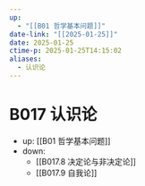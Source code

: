 ```yaml
---
up:
  - "[[B01 哲学基本问题]]"
date-link: "[[2025-01-25]]"
date: 2025-01-25
ctime-p: 2025-01-25T14:15:02
aliases:
  - 认识论
---
```


# B017 认识论

- up: [[B01 哲学基本问题]]
- down:	
	- [[B017.8 决定论与非决定论]]
	- [[B017.9 自我论]]
	
